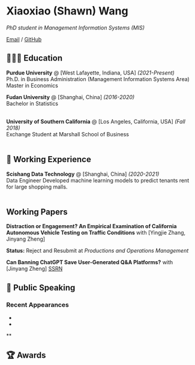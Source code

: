 # Xiaoxiao (Shawn) Wang

_PhD student in Management Information Systems (MIS)_ <br>

[Email](mailto:wang5021@purdue.edu) /  [GitHub](https://github.com/Xiaoxiao-sc/)

## 👩🏼‍💻 Education

**Purdue University** @ [West Lafayette, Indiana, USA] _(2021-Present)_ <br>
Ph.D. in Business Administration (Management Information Systems Area) <br>
Master in Economics

**Fudan University** @ [Shanghai, China] _(2016-2020)_ <br>
Bachelor in Statistics
<br><br>

**University of Southern California** @ [Los Angeles, California, USA] _(Fall 2018)_ <br>
Exchange Student at Marshall School of Business
    <br><br>


## 📌 Working Experience

**Scishang Data Technology** @ [Shanghai, China] _(2020-2021)_<br>
Data Engineer
Developed machine learning models to predict tenants rent for large shopping malls.
  <br><br>

## Working Papers

**Distraction or Engagement? An Empirical Examination of
California Autonomous Vehicle Testing on Traffic
Conditions** with [Yingjie Zhang, Jinyang Zheng]

**Status:** Reject and Resubmit at _Productions and Operations Management_

**Can Banning ChatGPT Save User-Generated Q\&A Platforms?** with [Jinyang Zheng]
[SSRN](https://papers.ssrn.com/sol3/papers.cfm?abstract_id=4750326)

## 🎤 Public Speaking
    
### Recent Appearances

- 

- 

**
  
## 🏆 Awards



